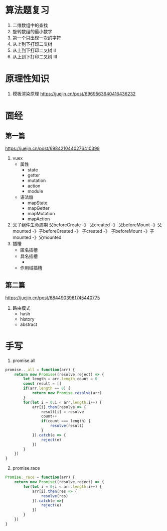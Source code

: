 # 算法题复习
1. 二维数组中的查找
2. 旋转数组的最小数字
3. 第一个只出现一次的字符
4. 从上到下打印二叉树
5. 从上到下打印二叉树 II
6. 从上到下打印二叉树 III
# 原理性知识
1. 模板渲染原理
https://juejin.cn/post/6969563640416436232
# 面经
## 第一篇
https://juejin.cn/post/6984210440276410399
1. vuex
    + 属性
        - state
        - getter
        - mutation
        - action
        - module
    + 语法糖
        - mapState
        - mapGetter
        - mapMutation
        - mapAction
2. 父子组件生命周期
父beforeCreate -》 父created -》 父beforeMount -》父mounted -》子beforeCreated -》 子created -》 子beforeMount -》子mounted -》父mounted
3. 插槽
    + 匿名插槽
    + 具名插槽
        - <template v-slot="slotName"></template>
    + 作用域插槽

## 第二篇
https://juejin.cn/post/6844903961745440775
1. 路由模式
    - hash
    - history
    - abstract
# 手写
1. promise.all
```js
promise.._all = function(arr) {
    return new Promise((resolve,reject) => {
        let length = arr.length,count = 0
        const result = []
        if(arr.length == 0) {
            return new Promise.resolve(arr)
        }
        for(let i = 0;i < arr.length;i++) {
            arr[i].then(resolve => {
                result[i] = resolve
                count++
                if(count === length) {
                    resolve(result)
                }
            }).catch(e => {
                reject(e)
            })
        }
    })
}
```
2. promise.race
```js
Promise._race = function(arr) {
    return new Promise((resolve,reject) => {
        for(let i = 0;i < arr.length;i++) {
            arr[i].then(res => {
                resolve(res)
            }).catch(e =>{
                reject(e)
            })
        }
    })
}
```
